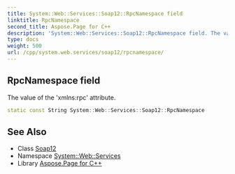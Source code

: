 ```yaml
---
title: System::Web::Services::Soap12::RpcNamespace field
linktitle: RpcNamespace
second_title: Aspose.Page for C++
description: 'System::Web::Services::Soap12::RpcNamespace field. The value of the ''xmlns:rpc'' attribute in C++.'
type: docs
weight: 500
url: /cpp/system.web.services/soap12/rpcnamespace/
---
```

## RpcNamespace field


The value of the 'xmlns:rpc' attribute.

```cpp
static const String System::Web::Services::Soap12::RpcNamespace
```

## See Also

* Class [Soap12](../)
* Namespace [System::Web::Services](../../)
* Library [Aspose.Page for C++](../../../)
